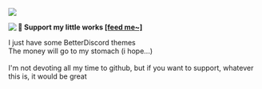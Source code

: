 <a href='https://www.youtube.com/@zuzumi_edits'><img src="https://user-images.githubusercontent.com/79029257/185763262-2fc8bf77-b9d1-425f-8f88-27c4d7335edb.png">

<a href="https://discord.com/users/437579806616322049"><img align="left" src="https://api.lanyard.rest/v1/users/437579806616322049"/></a>

**📍 Support my little works [[feed me~]](https://www.paypal.me/konazumi)**

I just have some BetterDiscord themes <br/>The money will go to my stomach (i hope...) <br/><br/>I'm not devoting all my time to github, but if you want to support, whatever this is, it would be great
